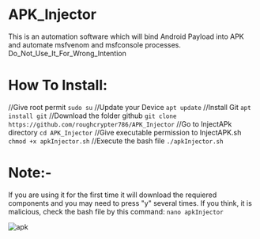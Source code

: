 # APK_Injector
This is an automation software which will bind Android Payload into APK and automate msfvenom and msfconsole processes.
Do_Not_Use_It_For_Wrong_Intention


# How To Install:
//Give root permit
    ```sudo su```
//Update your Device
    ```apt update```
//Install Git
    ```apt install git```
//Download the folder github
    ```git clone https://github.com/roughcrypter786/APK_Injector```
//Go to InjectAPk directory
    ```cd APK_Injector```
//Give executable permission to InjectAPK.sh
    ```chmod +x apkInjector.sh```
//Execute the bash file
    ```./apkInjector.sh```


# Note:-
If you are using it for the first time it will download the requiered components and you may need to press "y" several times.
If you think, it is malicious, check the bash file by this command:
                                                                ```nano apkInjector```

![apk](https://github.com/roughcrypter786/APK_Injector/assets/163091757/8ec797fe-518e-497e-a04e-0988f7dbb7ab)
